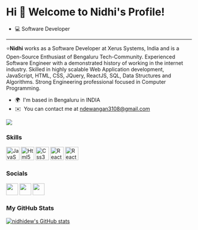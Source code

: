 Hi 👋 Welcome to Nidhi's Profile!
============================
* :computer: Software Developer 
----------------------------------------------------

⭐**Nidhi** works as a Software Developer at Xerus Systems, India and is a Open-Source Enthusiast of Bengaluru Tech-Community. Experienced Software Engineer with a demonstrated history of working in the internet industry. 
Skilled in highly scalable Web Application development, JavaScript, HTML, CSS, JQuery, ReactJS, SQL, Data Structures and Algorithms. Strong Engineering professional focused in Computer Programming.

* 🌍  I'm based in Bengaluru in INDIA
* ✉️  You can contact me at [ndewangan3108@gmail.com](mailto:ndewangan3108@gmail.com)

<a href="https://twitter.com/nidhi_dew" target="_blank" rel="noreferrer"><img
src="https://img.shields.io/twitter/follow/nidhi_dew?logo=twitter&style=for-the-badge&color=0891b2&labelColor=1c1917"
/></a>
### Skills

<p align="left">
<a href="https://developer.mozilla.org/en-US/docs/Glossary/JavaScript" target="_blank" rel="noreferrer"><img src="https://raw.githubusercontent.com/danielcranney/readme-generator/main/public/icons/skills/javascript-colored.svg" width="36" height="36" alt="JavaScript" /></a>
<a href="https://developer.mozilla.org/en-US/docs/Glossary/HTML5" target="_blank" rel="noreferrer"><img src="https://raw.githubusercontent.com/danielcranney/readme-generator/main/public/icons/skills/html5-colored.svg" width="36" height="36" alt="Html5" /></a>
<a href="https://developer.mozilla.org/en-US/docs/Glossary/CSS" target="_blank" rel="noreferrer"><img src="https://raw.githubusercontent.com/danielcranney/readme-generator/main/public/icons/skills/css3-colored.svg" width="36" height="36" alt="Css3" /></a>
<a href="https://developer.mozilla.org/en-US/docs/Learn/Tools_and_testing/Client-side_JavaScript_frameworks/React_getting_started" target="_blank" rel="noreferrer"><img src="https://raw.githubusercontent.com/danielcranney/readme-generator/main/public/icons/skills/react-colored.svg" width="36" height="36" alt="ReactJS" /></a>
<a href="https://docs.docker.com/get-started/" target="_blank" rel="noreferrer"><img src="https://raw.githubusercontent.com/danielcranney/readme-generator/main/public/icons/skills/docker.svg" width="36" height="36" alt="ReactJS" /></a>
  
</p>


### Socials

<p align="left"> <a href="https://www.github.com/nidhidew" target="_blank" rel="noreferrer"><img src="https://raw.githubusercontent.com/danielcranney/readme-generator/main/public/icons/socials/github.svg" width="32" height="32" /></a> <a href="https://www.linkedin.com/in/nidhi-dewangan-92b222160/" target="_blank" rel="noreferrer"><img src="https://raw.githubusercontent.com/danielcranney/readme-generator/main/public/icons/socials/linkedin.svg" width="32" height="32" /></a> <a href="https://www.twitter.com/nidhi_dew" target="_blank" rel="noreferrer"><img src="https://raw.githubusercontent.com/danielcranney/readme-generator/main/public/icons/socials/twitter.svg" width="32" height="32" /></a> </p>

### My GitHub Stats

<a href="http://www.github.com/nidhidew"><img src="https://github-readme-stats.vercel.app/api?username=nidhidew&show_icons=true&hide=stars,&count_private=true&title_color=0891b2&text_color=ffffff&icon_color=0891b2&bg_color=1c1917&hide_border=true&show_icons=true" alt="nidhidew's GitHub stats" /></a>
